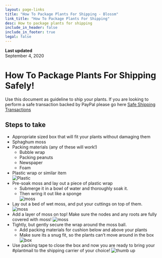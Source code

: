 ```yaml
---
layout: page-links
title: "How To Package Plants For Shipping - Blossm"
link_title: "How To Package Plants For Shipping"
desc: How to package plants for shipping
include_in_header: false
include_in_footer: true
legal: false
---
```


**Last updated**  
September 4, 2020

# How To Package Plants For Shipping Safely!
Use this document as guideline to ship your plants. If you are looking to perform a safe transaction backed by PayPal please go here [Safe Shipping Transactions](https://blossm.garden/how-to-ship)
## Steps to take
* Appropriate sized box that will fit your plants without damaging them
* Sphaghum moss
* Packing materials (any of these will work!)
  * Bubble wrap
  * Packing peanuts
  * Newspaper
  * Foam
* Plastic wrap or similar item <br />
![Plastic](https://blossm.garden/assets/shipping/plant/plastic.jpg)
* Pre-soak moss and lay out a piece of plastic wrap 
  * Submerge it in a bowl of water and thoroughly soak it.
  * Then wring it out like a sponge	<br />
![moss](https://blossm.garden/assets/shipping/plant/moss.jpg)
* Lay out a bed of wet moss, and put your cuttings on top of them. <br />
![moss](https://blossm.garden/assets/shipping/plant/moss2.jpg)
* Add a layer of moss on top!  Make sure the nodes and any roots are fully covered with moss!
![moss](https://blossm.garden/assets/shipping/plant/moss3.jpg)
* Tightly, but gently secure the wrap around the moss ball.  
    * Add packing materials for cushion below and above your plants
    * Make sure its a snug fit, so the plants can’t move around in the box <br />
![box](https://blossm.garden/assets/shipping/plant/box.jpg)
* Use packing tape to close the box and now you are ready to bring your #plantmail to the shipping carrier of your choice!
![thumb up](https://blossm.garden/assets/shipping/plant/thumb-up.jpg)